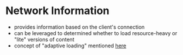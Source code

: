 # Network Information

- provides information based on the client's connection
- can be leveraged to determined whether to load resource-heavy or "lite" versions of content
- concept of "adaptive loading" mentioned [here](https://bitsofco.de/chrome-dev-summit-2019/)

